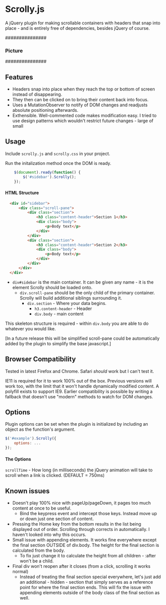 Scrolly.js
==========

A jQuery plugin for making scrollable containers with headers that snap into place - and is entirely free of dependencies, besides jQuery of course.

###############
### Picture ###
###############

## Features
 - Headers snap into place when they reach the top or bottom of screen instead of disappearing.
 - They then can be clicked on to bring their content back into focus.
 - Uses a MutationObserver to notify of DOM changes and readjusts absolute positioning afterwards.
 - Exthensible. Well-commented code makes modification easy. I tried to use design patterns which wouldn't restrict future changes - large of small

## Usage

Include `scrolly.js` and `scrolly.css` in your project.

Run the initalization method once the DOM is ready.

``` javascript
    $(document).ready(function() {
        $('#sidebar').Scrolly();
    });
```

#### HTML Structure

``` HTML
  <div id="sidebar">
      <div class="scroll-pane">
          <div class="section">
              <h3 class="content-header">Section 1</h3>
              <div class="body">
                  <p>Body text</p>
              </div>
          </div>
          <div class="section">
              <h3 class="content-header">Section 2</h3>
              <div class="body">
                  <p>Body text</p>
              </div>
          </div>          
      </div>
  </div>  
```

- `div#sidebar` is the main container. It can be given any name - it is the element Scrolly should be loaded onto.
  - `div.scroll-pane` should be the only child of the primary container. Scrolly will build additional siblings surrounding it.
    - `div.section` - Where your data begins.
	  - `h3.content-header` - Header
	  - `div.body` - main content

This skeleton structure is required - within `div.body` you are able to do whatever you would like.

[In a future release this will be simplified scroll-pane could be automatically added by the plugin to simplify the base javascript.]

## Browser Compatibility

Tested in latest Firefox and Chrome. Safari *should* work but I can't test it.

IE11 is required for it to work 100% out of the box. Previous versions will work too, with the limit that it won't handle dynamically modified content. A polyfill exists to support IE9. Earlier compatibility is possible by writing a fallback that doesn't use "modern" methods to watch for DOM changes.

## Options

Plugin options can be set when the plugin is initialized by including an object as the function's argument.

``` javascript
$('#example').Scrolly({
    options: ...
});
```
#### The Options

`scrollTime` - How long (in milliseconds) the jQuery animation will take to scroll when a link is clicked. (DEFAULT = 750ms)

## Known issues

- Doesn't play 100% nice with pageUp/pageDown, it pages too much content at once to be useful.
  - Bind the keypress event and intercept those keys. Instead move up or down just one section of content.
- Pressing the Home key from the bottom results in the list being displayed out of order. Scrolling through corrects in automatically. I haven't looked into why this occurs.
- Small issue with appending elements. It works fine everywhere except the final section OUTSIDE of div.body. The height for the final section is calculated from the body.
  - To fix just change it to calculate the height from all children - :after won't be a child.
- Final div won't reopen after it closes (from a click, scrolling it works normal)
  - Instead of treating the final section special everywhere, let's just add an additional - hidden - section that simply serves as a reference point for where the final section ends. This will fix the issue with appending elements outside of the body class of the final section as well.
